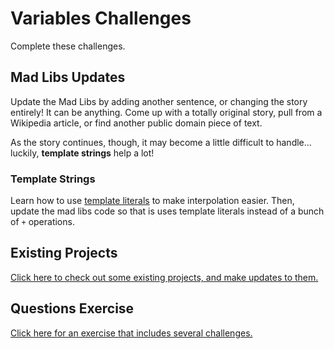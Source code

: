 # Variables Challenges
Complete these challenges.

## Mad Libs Updates
Update the Mad Libs by adding another sentence, or changing the story entirely! It can be anything. Come up with a totally original story, pull from a Wikipedia article, or find another public domain piece of text.

As the story continues, though, it may become a little difficult to handle... luckily, **template strings** help a lot!

### Template Strings
Learn how to use [template literals](https://www.w3schools.com/js/js_string_templates.asp) to make interpolation easier. Then, update the mad libs code so that is uses template literals instead of a bunch of `+` operations.

## Existing Projects
[Click here to check out some existing projects, and make updates to them.](ExistingProjects.md)

## Questions Exercise
[Click here for an exercise that includes several challenges.](QuestionsExercise.md)
